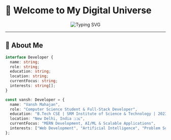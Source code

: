 # 🚀 Welcome to My Digital Universe

<div align="center">
  <img src="https://readme-typing-svg.herokuapp.com?font=JetBrains+Mono&size=25&duration=3000&pause=1000&color=00D9FF&center=true&vCenter=true&multiline=true&width=600&height=100&lines=Hello+World!+I'm+Vansh+%F0%9F%91%8B;Computer+Science+Student;Full-Stack+Developer+%26+AI+Explorer" alt="Typing SVG" />
</div>

---

## 🌟 About Me  

```typescript
interface Developer {
  name: string;
  role: string;
  education: string;
  location: string;
  currentFocus: string;
  interests: string[];
}

const vansh: Developer = {
  name: "Vansh Mahajan",
  role: "Computer Science Student & Full-Stack Developer",
  education: "B.Tech CSE | SRM Institute of Science & Technology | 2023-2027",
  location: "New Delhi, India 🇮🇳",
  currentFocus: "MERN Development, AI/ML & Scalable Applications",
  interests: ["Web Development", "Artificial Intelligence", "Problem Solving", "Community Work"]
};

